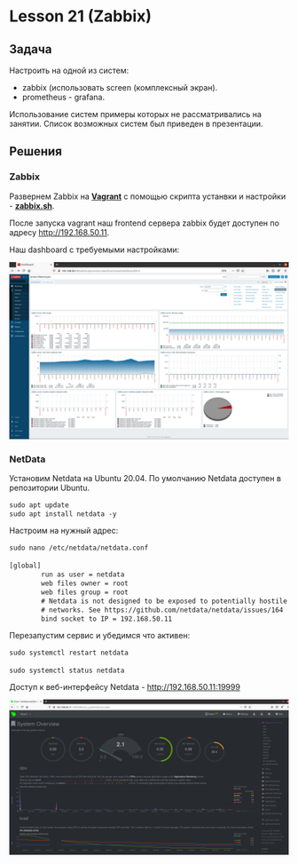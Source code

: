 # Lesson 21 (Zabbix)


## Задача 

Настроить на одной из систем:
* zabbix (использовать screen (комплексный экран).
* prometheus - grafana.

Использование систем примеры которых не рассматривались на занятии. Cписок возможных систем был приведен в презентации.

## Решения

### Zabbix

Развернем Zabbix на **[Vagrant](vagrantfile)** с помощью скрипта устанвки и настройки - **[zabbix.sh](zabbix.sh)**.

После запуска vagrant наш frontend сервера zabbix будет доступен по адресу http://192.168.50.11.

Наш dashboard c требуемыми настройками:

![zabbix_dashboard](images/zabbix-dashboard.jpg)


### NetData

Установим Netdata на Ubuntu 20.04. По умолчанию Netdata доступен в репозитории Ubuntu.

```
sudo apt update
sudo apt install netdata -y
```

Настроим на нужный адрес:

```
sudo nano /etc/netdata/netdata.conf

[global]
        run as user = netdata
        web files owner = root
        web files group = root
        # Netdata is not designed to be exposed to potentially hostile
        # networks. See https://github.com/netdata/netdata/issues/164
        bind socket to IP = 192.168.50.11
```


Перезапустим сервис и убедимся что активен:

```
sudo systemctl restart netdata

sudo systemctl status netdata
```

Доступ к веб-интерфейсу Netdata -  http://192.168.50.11:19999

![netdata_dashboard](images/netdata-dashboard.jpg)